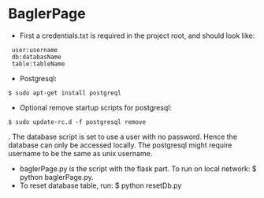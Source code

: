 # BaglerPage
- First a credentials.txt is required in the project root, and should look like:
``` 
 user:username
 db:databasName
 table:tableName
```
- Postgresql: 
``` 
$ sudo apt-get install postgreql
```
- Optional remove startup scripts for postgresql:
``` 
$ sudo update-rc.d -f postgresql remove
```
. The database script is set to use a user with no password. Hence the database can only be accessed locally. The postgresql might require username to be the same as unix username.
- baglerPage.py is the script with the flask part. To run on local network: $ python baglerPage.py.
- To reset database table, run: $ python resetDb.py
